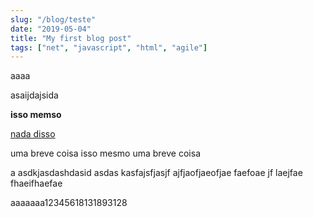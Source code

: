 ```yaml
---
slug: "/blog/teste"
date: "2019-05-04"
title: "My first blog post"
tags: ["net", "javascript", "html", "agile"]
---
```


aaaa

asaijdajsida

**isso memso**

[nada disso]()

uma breve coisa isso mesmo uma breve coisa

a
asdkjasdashdasid
asdas
kasfajsfjasjf
ajfjaofjaeofjae
faefoae
jf
laejfae
fhaeifhaefae

aaaaaaa12345618131893128
